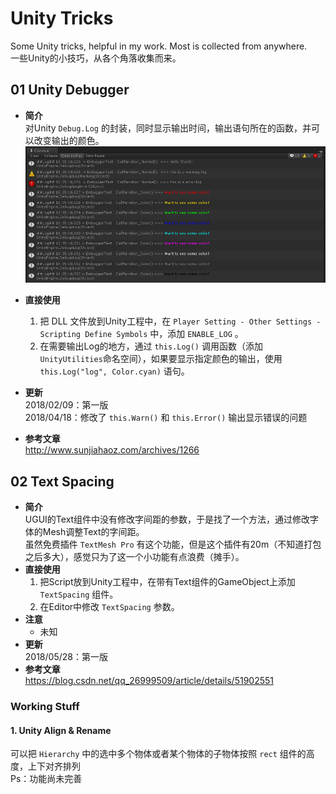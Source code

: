 # Unity Tricks

Some Unity tricks, helpful in my work. Most is collected from anywhere.  
一些Unity的小技巧，从各个角落收集而来。

## 01 Unity Debugger
* **简介**  
对Unity `Debug.Log` 的封装，同时显示输出时间，输出语句所在的函数，并可以改变输出的颜色。  
![不是说要把Console做得如此花哨啦，但是有的时候还是蛮有用的...](ReferImage/01_ConsoleLog.PNG)

* **直接使用**  
    1. 把 DLL 文件放到Unity工程中，在 `Player Setting - Other Settings - Scripting Define Symbols` 中，添加 `ENABLE_LOG` 。
    2. 在需要输出Log的地方，通过 `this.Log()` 调用函数（添加`UnityUtilities`命名空间），如果要显示指定颜色的输出，使用 `this.Log("log", Color.cyan)` 语句。
* **更新**  
2018/02/09：第一版  
2018/04/18：修改了 `this.Warn()` 和 `this.Error()` 输出显示错误的问题  
* **参考文章**  
http://www.sunjiahaoz.com/archives/1266

## 02 Text Spacing
* **简介**  
UGUI的Text组件中没有修改字间距的参数，于是找了一个方法，通过修改字体的Mesh调整Text的字间距。  
虽然免费插件 `TextMesh Pro` 有这个功能，但是这个插件有20m（不知道打包之后多大），感觉只为了这一个小功能有点浪费（摊手）。
* **直接使用**  
    1. 把Script放到Unity工程中，在带有Text组件的GameObject上添加 `TextSpacing` 组件。
    2. 在Editor中修改 `TextSpacing` 参数。
* **注意**  
    * 未知
* **更新**  
2018/05/28：第一版 
* **参考文章**  
https://blog.csdn.net/qq_26999509/article/details/51902551

### Working Stuff
#### 1. Unity Align & Rename 
可以把 `Hierarchy` 中的选中多个物体或者某个物体的子物体按照 `rect` 组件的高度，上下对齐排列  
Ps：功能尚未完善
